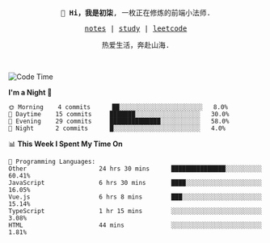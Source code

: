 <p align="center">
  <samp>
    <span><strong>👋 Hi，我是初柒</strong>,</span>
    <span>一枚正在修炼的前端小法师.</span>
  </samp>
</p>

<p align="center">
  <samp>
    <a href="https://www.wolai.com/dec-seven/wyPFvMTwAcD9muc6RMfThB">notes</a> |
    <a href="https://github.com/dec-seven/fe-study">study</a> |
    <a href="https://leetcode.cn/u/dec-seven/">leetcode</a>
  </samp>
</p>
<p align="center">
  <samp>
    <span>热爱生活，奔赴山海.</span>
  </samp>
</p>
<br>

<!--START_SECTION:waka-->
![Code Time](http://img.shields.io/badge/Code%20Time-49%20hrs%2038%20mins-blue)

**I'm a Night 🦉** 

```text
🌞 Morning    4 commits      ██░░░░░░░░░░░░░░░░░░░░░░░   8.0% 
🌆 Daytime    15 commits     ███████░░░░░░░░░░░░░░░░░░   30.0% 
🌃 Evening    29 commits     ██████████████░░░░░░░░░░░   58.0% 
🌙 Night      2 commits      █░░░░░░░░░░░░░░░░░░░░░░░░   4.0%

```


📊 **This Week I Spent My Time On** 

```text
💬 Programming Languages: 
Other                    24 hrs 30 mins      ███████████████░░░░░░░░░░   60.41% 
JavaScript               6 hrs 30 mins       ████░░░░░░░░░░░░░░░░░░░░░   16.05% 
Vue.js                   6 hrs 8 mins        ███░░░░░░░░░░░░░░░░░░░░░░   15.14% 
TypeScript               1 hr 15 mins        ░░░░░░░░░░░░░░░░░░░░░░░░░   3.08% 
HTML                     44 mins             ░░░░░░░░░░░░░░░░░░░░░░░░░   1.81%

```


<!--END_SECTION:waka-->

